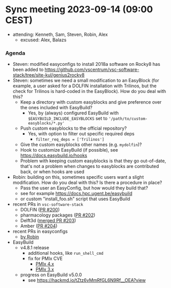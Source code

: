 # Sync meeting 2023-09-14 (09:00 CEST)

- attending: Kenneth, Sam, Steven, Robin, Alex
    - excused: Alex, Balazs

### Agenda

- Steven: modified easyconfigs to install 2018a software on Rocky8 has been added to https://github.com/vscentrum/vsc-software-stack/tree/site-kul/genius2rocky8
- Steven: sometimes we need a small modification to an EasyBlock (for example, a user asked for a DOLFIN installation with Trilinos, but the check for Trilinos is hard-coded in the EasyBlock). How do you deal with this?
    - Keep a directory with custom easyblocks and give preference over the ones included with EasyBuild?
        - Yes, by (always) configured EasyBuild with `$EASYBUILD_INCLUDE_EASYBLOCKS` set to `'/path/to/custom-easyblocks/*.py'`
    - Push custom easyblocks to the official repository?
        - Yes, with option to filter out specific required deps
            - `filter_req_deps = ['Trilinos']`
    - Give the custom easyblocks other names (e.g. `mydolfin`)?
    - Hook to customize EasyBuild (if possible), see https://docs.easybuild.io/hooks
    - Problem with keeping custom easyblocks is that they go out-of-date, that's not a problem when changes to easyblocks are contributed back, or when hooks are used
- Robin: building on this, sometimes specific users want a slight modification. How do you deal with this? Is there a procedure in place?
    - Pass the user an EasyConfig, but how would they build that?
    - see for example https://docs.hpc.ugent.be/easybuild
    - or custom "install_foo.sh" script that uses EasyBuild
- recent PRs in `vsc-software-stack`
    - DOLFIN ([PR #200](https://github.com/vscentrum/vsc-software-stack/pull/200))
    - pharmacology packages ([PR #202](https://github.com/vscentrum/vsc-software-stack/pull/202))
    - Delft3d ([merged PR #203](https://github.com/vscentrum/vsc-software-stack/pull/203))
    - Amber ([PR #204](https://github.com/vscentrum/vsc-software-stack/pull/204))
- recent PRs in easyconfigs
    - [by Robin](https://github.com/easybuilders/easybuild-easyconfigs/pulls?q=is%3Apr+author%3ARVerschoren+is%3Aclosed)
- EasyBuild
    - v4.8.1 release
        - additional hooks, like `run_shell_cmd`
        - fix for PMIx CVE
            - [PMIx 4.x](https://github.com/easybuilders/easybuild-easyconfigs/pull/18755)
            - [PMIx 3.x](https://github.com/easybuilders/easybuild-easyconfigs/pull/18759)
    - progress on EasyBuild v5.0.0
        - see https://hackmd.io/tZtz6vMmRfGL6N9Rf__OEA?view

